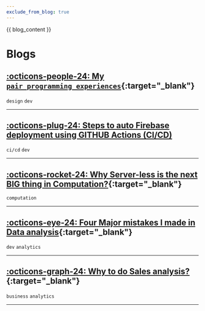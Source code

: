 ```yaml
---
exclude_from_blog: true
---
```


{{ blog_content }}
# Blogs



## [:octicons-people-24: My `pair_programming_experiences`](https://medium.com/muthetechie/my-pair-programming-experience-s-82c8224752c0){:target="_blank"}
`design` `dev`

---

## [:octicons-plug-24: Steps to auto Firebase deployment using GITHUB Actions (CI/CD)](dev/firebase_auto_deployment.md)
`ci/cd` `dev`

---

## [:octicons-rocket-24: Why Server-less is the next BIG thing in Computation?](https://medium.com/techfeeds/why-server-less-is-the-next-big-thing-in-computation-ed824360089a){:target="_blank"}
`computation`

---

## [:octicons-eye-24: Four Major mistakes I made in Data analysis](https://medium.com/techfeeds/four-major-mistakes-i-made-in-data-analysis-2ba2822ad8b9){:target="_blank"}
`dev` `analytics`

---


## [:octicons-graph-24: Why to do Sales analysis?](https://medium.com/@muthupandian/why-to-do-sales-analysis-64ceece59158){:target="_blank"}
`business` `analytics`

---
